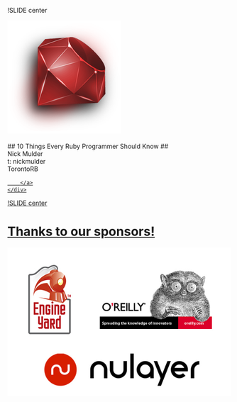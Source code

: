 !SLIDE center

<img src="ruby.png" alt="Ruby" />
<br/><br/>
## 10 Things Every Ruby Programmer Should Know ##


<div class="title_slide">
	<div class="name">Nick Mulder</div>
	<div class="twitter">t: nickmulder</div>
	<div class="trb">TorontoRB</div>
	<div class="connect_notes">
		<a href="http://rubylang.org/">
		
		</a>
	</div>
</div>


!SLIDE center

# Thanks to our sponsors! #

![Sponsors](sponsors.jpg)